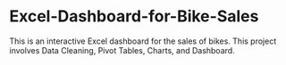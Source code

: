 # Excel-Dashboard-for-Bike-Sales
This is an interactive Excel dashboard for the sales of bikes. This project involves Data Cleaning, Pivot Tables, Charts, and Dashboard. 
